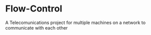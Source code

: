 # Flow-Control
A Telecomunications project for multiple machines on a network to communicate with each other

